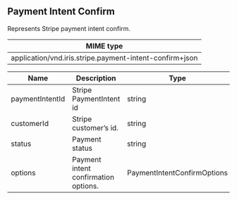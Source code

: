 ## Payment Intent Confirm

Represents Stripe payment intent confirm.

| MIME type                                               |
|---------------------------------------------------------|
| application/vnd.iris.stripe.payment-intent-confirm+json |

| Name                       | Description                                              | Type                         |
|----------------------------|----------------------------------------------------------|------------------------------|
| paymentIntentId            | Stripe PaymentIntent id                                  | string                       |
| customerId                 | Stripe customer’s id.                                    | string                       |
| status                     | Payment status                                           | string                       |
| options                    | Payment intent confirmation options.                     | PaymentIntentConfirmOptions  |
